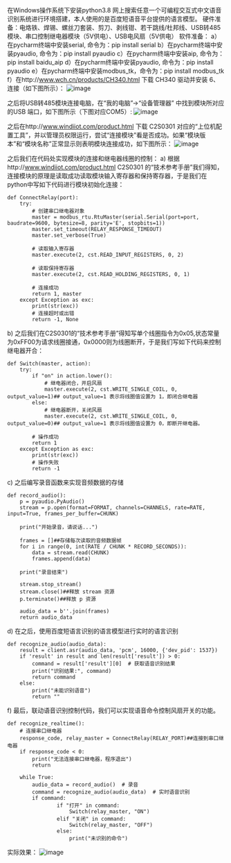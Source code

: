 在Windows操作系统下安装python3.8 
网上搜索任意一个可编程交互式中文语音识别系统进行环境搭建，本人使用的是百度短语音平台提供的语言模型。
硬件准备：电烙铁、焊锡、螺丝刀套装、剪刀、剥线钳、若干跳线/杜邦线、USB转485模块、串口控制继电器模块（5V供电）、USB电风扇（5V供电）
软件准备：
a）在pycharm终端中安装serial, 命令为：pip install serial
b）在pycharm终端中安装pyaudio, 命令为：pip install pyaudio
c）在pycharm终端中安装aip, 命令为：pip install baidu_aip
d）在pycharm终端中安装pyaudio, 命令为：pip install pyaudio
e）在pycharm终端中安装modbus_tk，命令为：pip install modbus_tk
f）在http://www.wch.cn/products/CH340.html 下载 CH340 驱动并安装
6、连接（如下图所示）：
![image](https://github.com/user-attachments/assets/29bafb88-b84a-415d-b29e-0617c977f89d)

之后将USB转485模块连接电脑，在“我的电脑”->“设备管理器”
中找到模块所对应的USB 端口，如下图所示（下图对应COM5）:
![image](https://github.com/user-attachments/assets/97ceecc8-47c4-449d-b0fa-130a89342718)

之后在http://www.windiiot.com/product.html 下载 C2S0301 对应的“上位机配置工具”，并以管理员权限运行，尝试“连接模块”看是否成功。如果“模块版本”和“模块名称”正常显示则表明模块连接成功，如下图所示：
![image](https://github.com/user-attachments/assets/d8ccb95c-a7a2-4b4b-981a-5115938d4045)

之后我们在代码处实现模块的连接和继电器线圈的控制： 
a) 根据http://www.windiiot.com/product.html C2S0301 的“技术参考手册”我们得知，连接模块的原理是读取成功读取模块输入寄存器和保持寄存器，于是我们在python中写如下代码进行模块初始化连接： 

    def ConnectRelay(port):
        try:
            # 创建串口继电器对象
            master = modbus_rtu.RtuMaster(serial.Serial(port=port, baudrate=9600, bytesize=8, parity='E', stopbits=1))
            master.set_timeout(RELAY_RESPONSE_TIMEOUT)
            master.set_verbose(True)
    
            # 读取输入寄存器
            master.execute(2, cst.READ_INPUT_REGISTERS, 0, 2)
    
            # 读取保持寄存器
            master.execute(2, cst.READ_HOLDING_REGISTERS, 0, 1)
    
            # 连接成功
            return 1, master
        except Exception as exc:
            print(str(exc))
            # 连接超时或出错
            return -1, None
b) 之后我们在C2S0301的“技术参考手册”得知写单个线圈指令为0x05,状态常量为0xFF00为请求线圈接通，0x0000则为线圈断开，于是我们写如下代码来控制继电器开合：

    def Switch(master, action):
        try:
            if "on" in action.lower():
                # 继电器闭合，开启风扇
                master.execute(2, cst.WRITE_SINGLE_COIL, 0, output_value=1)## output_value=1 表示将线圈值设置为 1，即闭合继电器
            else:
                # 继电器断开，关闭风扇
                master.execute(2, cst.WRITE_SINGLE_COIL, 0, output_value=0)## output_value=1 表示将线圈值设置为 0，即断开继电器。
    
            # 操作成功
            return 1
        except Exception as exc:
            print(str(exc))
            # 操作失败
            return -1
c) 之后编写录音函数来实现音频数据的存储

    def record_audio():
        p = pyaudio.PyAudio()
        stream = p.open(format=FORMAT, channels=CHANNELS, rate=RATE, input=True, frames_per_buffer=CHUNK)
    
        print("开始录音，请说话...")
    
        frames = []##存储每次读取的音频数据帧
        for i in range(0, int(RATE / CHUNK * RECORD_SECONDS)):
            data = stream.read(CHUNK)
            frames.append(data)
    
        print("录音结束")
    
        stream.stop_stream()
        stream.close()##释放 stream 资源
        p.terminate()##释放 p 资源
    
        audio_data = b''.join(frames)
        return audio_data
d) 在之后，使用百度短语言识别的语言模型进行实时的语言识别

    def recognize_audio(audio_data):
        result = client.asr(audio_data, 'pcm', 16000, {'dev_pid': 1537})
        if 'result' in result and len(result['result']) > 0:
            command = result['result'][0]  # 获取语音识别结果
            print("识别结果:", command)
            return command
        else:
            print("未能识别语音")
            return ""
f) 最后，联动语音识别控制代码，我们可以实现语音命令控制风扇开关的功能。


    def recognize_realtime():
        # 连接串口继电器
        response_code, relay_master = ConnectRelay(RELAY_PORT)##连接到串口继电器
        if response_code < 0:
            print("无法连接串口继电器，程序退出")
            return
    
        while True:
            audio_data = record_audio()  # 录音
            command = recognize_audio(audio_data)  # 实时语音识别
            if command:
                    if "打开" in command:
                        Switch(relay_master, "ON")
                    elif "关闭" in command:
                        Switch(relay_master, "OFF")
                    else:
                        print("未识别的命令")
实际效果：
![image](https://github.com/user-attachments/assets/4582d5dc-de34-4f62-8fcd-be6a1a6886d1)

